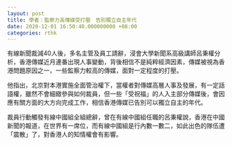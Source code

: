 ```yaml
---
layout: post
title: 學者：監察力高傳媒受打壓　告別獨立自主年代
date: 2020-12-01 16:50:40.000000000 +08:00
categories: rthk
---
```


有線新聞裁減40人後，多名主管及員工請辭，浸會大學新聞系高級講師呂秉權分析，香港傳媒近月連番出現人事變動，背後相信不是純粹經濟因素，傳媒被視為香港問題原因之一，一些監察力較高的傳媒，面對一定程度的打壓。

他指出，北京對本港實施全面管治權下，當權者對傳媒高層人事及發展，有一定話語權，雖然不會細緻參與如何裁員，但一些「受祝福」的人入主部分傳媒後，會因應有關方面的大方向完成工作，相信香港傳媒已告別可以獨立自主的年代。

裁員行動觸發有線中國組全組總辭，曾在有線中國組任職的呂秉權說，香港在中國新聞的報道，在世界有一席位，而有線中國組是行內數一數二，如此出色的隊伍遭「震散」了，對香港人的知情權會有影響。

